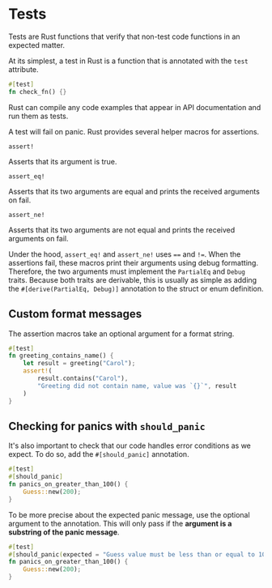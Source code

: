 # Tests

Tests are Rust functions that verify that non-test code functions in an expected matter.

At its simplest, a test in Rust is a function that is annotated with the `test` attribute.

```rs
#[test]
fn check_fn() {}
```

Rust can compile any code examples that appear in API documentation and run them as tests.

A test will fail on panic. Rust provides several helper macros for assertions.

`assert!`

Asserts that its argument is true.

`assert_eq!`

Asserts that its two arguments are equal and prints the received arguments on fail.

`assert_ne!`

Asserts that its two arguments are not equal and prints the received arguments on fail.

Under the hood, `assert_eq!` and `assert_ne!` uses `==` and `!=`. When the assertions fail, these macros print their arguments using debug formatting. Therefore, the two arguments must implement the `PartialEq` and `Debug` traits. Because both traits are derivable, this is usually as simple as adding the `#[derive(PartialEq, Debug)]` annotation to the struct or enum definition.

## Custom format messages

The assertion macros take an optional argument for a format string.

```rs
#[test]
fn greeting_contains_name() {
    let result = greeting("Carol");
    assert!(
        result.contains("Carol"),
        "Greeting did not contain name, value was `{}`", result
    )
}
```

## Checking for panics with `should_panic`

It's also important to check that our code handles error conditions as we expect. To do so, add the `#[should_panic]` annotation.

```rs
#[test]
#[should_panic]
fn panics_on_greater_than_100() {
    Guess::new(200);
}
```

To be more precise about the expected panic message, use the optional argument to the annotation. This will only pass if the **argument is a substring of the panic message**.

```rs
#[test]
#[should_panic(expected = "Guess value must be less than or equal to 100")]
fn panics_on_greater_than_100() {
    Guess::new(200);
}
```
